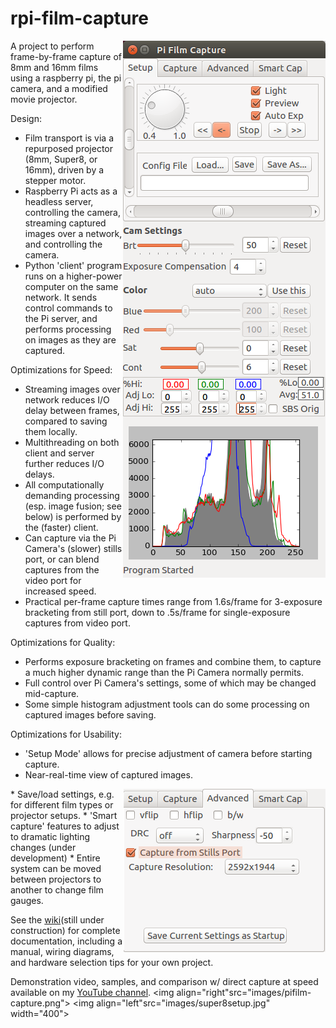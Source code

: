 # rpi-film-capture

<img align="right" src="images/pifilm-setup.png">
A project to perform frame-by-frame capture of 8mm and 16mm films using a raspberry pi, the pi camera, and a modified movie projector. 

Design:
* Film transport is via a repurposed projector (8mm, Super8, or 16mm), driven by a stepper motor. 
* Raspberry Pi acts as a headless server, controlling the camera, streaming captured images over a network, and controlling the camera.
* Python 'client' program runs on a higher-power computer on the same network. It sends control commands to the Pi server, and performs processing on images as they are captured.

Optimizations for Speed:
* Streaming images over network reduces I/O delay between frames, compared to saving them locally.
* Multithreading on both client and server further reduces I/O delays.
* All computationally demanding processing (esp. image fusion; see below) is performed by the (faster) client.
* Can capture via the Pi Camera's (slower) stills port, or can blend captures from the video port for increased speed.
* Practical per-frame capture times range from 1.6s/frame for 3-exposure bracketing from still port, down to .5s/frame for single-exposure captures from video port.

Optimizations for Quality:
* Performs exposure bracketing on frames and combine them, to capture a much higher dynamic range than the Pi Camera normally permits.
* Full control over Pi Camera's settings, some of which may be changed mid-capture.
* Some simple histogram adjustment tools can do some processing on captured images before saving.

Optimizations for Usability:
* 'Setup Mode' allows for precise adjustment of camera before starting capture.
* Near-real-time view of captured images.
<img  align="right" src="images/pifilm-advanced.png">
* Save/load settings, e.g. for different film types or projector setups.
* 'Smart capture' features to adjust to dramatic lighting changes (under development)
* Entire system can be moved between projectors to another to change film gauges.

See the [wiki](https://github.com/jphfilm/rpi-film-capture/wiki)(still under construction) for complete documentation, including a manual, wiring diagrams, and hardware selection tips for your own project.

Demonstration video, samples, and comparison w/ direct capture at speed available on my [YouTube channel](https://www.youtube.com/channel/UCQi6WqZvf4OT9eOhWeVfKMg).
<img  align="right"src="images/pifilm-capture.png">
<img  align="left"src="images/super8setup.jpg" width="400">
